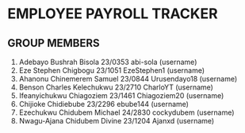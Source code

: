 # EMPLOYEE PAYROLL TRACKER

## GROUP MEMBERS

1. Adebayo Bushrah Bisola 23/0353 abi-sola (username)
2. Eze Stephen Chigbogu 23/1051 EzeStephen1 (username)
3. Ahanonu Chinemerem Samuel 23/0844 Urusendayo18 (username)
4. Benson Charles Kelechukwu 23/2710 CharloYT (username)
5. Ifeanyichukwu Chiagoziem 23/1461 Chiagoziem20 (username)
6. Chijioke Chidiebube 23/2296 ebube144 (username)
7. Ezechukwu Chidubem Michael 24/2830 cockydubem (username)
8. Nwagu-Ajana Chidubem Divine 23/1204 Ajanxd (username)

